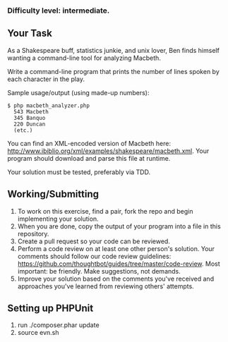 ### Difficulty level: intermediate.

## Your Task

As a Shakespeare buff, statistics junkie, and unix lover, Ben finds himself wanting a command-line tool for analyzing Macbeth.

Write a command-line program that prints the number of lines spoken by each character in the play.

Sample usage/output (using made-up numbers):

    $ php macbeth_analyzer.php
      543 Macbeth
      345 Banquo
      220 Duncan
      (etc.)

You can find an XML-encoded version of Macbeth here: http://www.ibiblio.org/xml/examples/shakespeare/macbeth.xml. Your program should download and parse this file at runtime.

Your solution must be tested, preferably via TDD.

## Working/Submitting

1. To work on this exercise, find a pair, fork the repo and begin implementing your solution.
2. When you are done, copy the output of your program into a file in this repository. 
3. Create a pull request so your code can be reviewed.
4. Perform a code review on at least one other person's solution. Your comments should follow our code review guidelines: https://github.com/thoughtbot/guides/tree/master/code-review. Most important: be friendly. Make suggestions, not demands. 
5. Improve your solution based on the comments you've received and approaches you've learned from reviewing others' attempts.

## Setting up PHPUnit
1. run ./composer.phar update
2. source evn.sh
